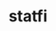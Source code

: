 ---
title: statfi
description: Statistics Finland (StatFi) database R tools
link: https://github.com/ropengov/statfi
github: https://github.com/ropengov/statfi
category: ropengov
tutorial: false
---